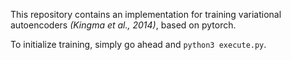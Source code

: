 This repository contains an implementation for training variational autoencoders *(Kingma et al., 2014)*, based on pytorch.

To initialize training, simply go ahead and `python3 execute.py`.
